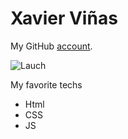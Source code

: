 # Xavier Viñas

My GitHub [account](https://github.com/xavierVinas).

![Lauch](+url) 

My favorite techs 
- Html
- CSS
- JS



